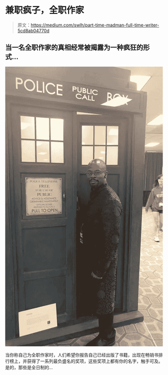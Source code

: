 # 兼职疯子，全职作家

> 原文：<https://medium.com/swlh/part-time-madman-full-time-writer-5cd8ab04770d>

## 当一名全职作家的真相经常被揭露为一种疯狂的形式…

![](img/71da2f92633254500e153b60775000cc.png)

当你称自己为全职作家时，人们希望你报告自己已经出版了书籍，出现在畅销书排行榜上，并获得了一系列最负盛名的奖项，这些奖项上都有你的名字，触手可及。是的，那些是全日制的…